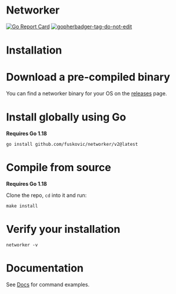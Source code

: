 # Networker

[![Go Report Card](https://goreportcard.com/badge/github.com/fuskovic/networker/v2)](https://goreportcard.com/report/github.com/fuskovic/networker/v2)
<a href='https://github.com/jpoles1/gopherbadger' target='_blank'>![gopherbadger-tag-do-not-edit](https://img.shields.io/badge/Go%20Coverage-71%25-brightgreen.svg?longCache=true&style=flat)</a>

# Installation

# Download a pre-compiled binary

You can find a networker binary for your OS on the [releases](https://github.com/fuskovic/networker/releases) page.

# Install globally using Go

**Requires Go 1.18**


    go install github.com/fuskovic/networker/v2@latest

# Compile from source

**Requires Go 1.18**

Clone the repo, `cd` into it and run:

    make install

# Verify your installation

    networker -v


# Documentation

See [Docs](https://github.com/fuskovic/networker/blob/master/docs/networker.md) for command examples.

